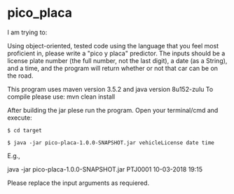 # pico_placa

I am trying to:

Using object-oriented, tested code using the language that you feel most proficient in, please write a "pico y placa" predictor. The inputs should be a license plate number (the full
number, not the last digit), a date (as a String), and a time, and the program will return whether or not that car can be on the road.

This program uses maven version 3.5.2 and java version 8u152-zulu
To compile please use:
mvn clean install

After building the jar plese run the program. 
Open your terminal/cmd and execute:

`$ cd target`

`$ java -jar pico-placa-1.0.0-SNAPSHOT.jar vehicleLicense date time`

E.g.,

java -jar pico-placa-1.0.0-SNAPSHOT.jar PTJ0001 10-03-2018 19:15

Please replace the input arguments as requiered.
